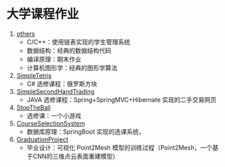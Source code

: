 # 大学课程作业
1. [others](https://github.com/Oorobot/CollegeCoursework/tree/others)
    - C/C++：使用链表实现的学生管理系统
    - 数据结构：经典的数据结构代码
    - 编译原理：期末作业
    - 计算机图形学：经典的图形学算法
2. [SimpleTetris](https://github.com/Oorobot/CollegeCoursework/tree/SimpleTetris)
    - C# 选修课程：俄罗斯方块
3. [SimpleSecondHandTrading](https://github.com/Oorobot/CollegeCoursework/tree/SimpleSecondHandTrading)
    - JAVA 选修课程：Spring+SpringMVC+Hibernate 实现的二手交易网页
4. [StopTheBall](https://github.com/Oorobot/CollegeCoursework/tree/StopTheBall) 
    - 选修课：一个小游戏
5. [CourseSelectionSystem](https://github.com/Oorobot/CollegeCoursework/tree/CourseSelectionSystem)
    - 数据库原理：SpringBoot 实现的选课系统，
6. [GraduationProject](https://github.com/Oorobot/CollegeCoursework/tree/GraduationProject)
    - 毕业设计：可视化 Point2Mesh 模型的训练过程（Point2Mesh，一个基于CNN的三维点云表面重建模型）
